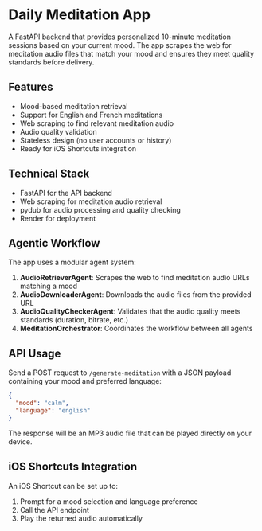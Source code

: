 # Daily Meditation App

A FastAPI backend that provides personalized 10-minute meditation sessions based on your current mood. The app scrapes the web for meditation audio files that match your mood and ensures they meet quality standards before delivery.

## Features

- Mood-based meditation retrieval
- Support for English and French meditations
- Web scraping to find relevant meditation audio
- Audio quality validation
- Stateless design (no user accounts or history)
- Ready for iOS Shortcuts integration

## Technical Stack

- FastAPI for the API backend
- Web scraping for meditation audio retrieval
- pydub for audio processing and quality checking
- Render for deployment

## Agentic Workflow

The app uses a modular agent system:

1. **AudioRetrieverAgent**: Scrapes the web to find meditation audio URLs matching a mood
2. **AudioDownloaderAgent**: Downloads the audio files from the provided URL
3. **AudioQualityCheckerAgent**: Validates that the audio quality meets standards (duration, bitrate, etc.)
4. **MeditationOrchestrator**: Coordinates the workflow between all agents

## API Usage

Send a POST request to `/generate-meditation` with a JSON payload containing your mood and preferred language:

```json
{
  "mood": "calm",
  "language": "english"
}
```

The response will be an MP3 audio file that can be played directly on your device.

## iOS Shortcuts Integration

An iOS Shortcut can be set up to:
1. Prompt for a mood selection and language preference
2. Call the API endpoint
3. Play the returned audio automatically
